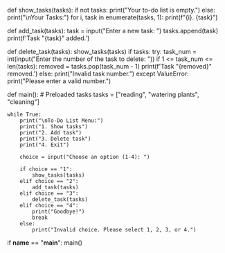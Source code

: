 def show_tasks(tasks):
    if not tasks:
        print("Your to-do list is empty.")
    else:
        print("\nYour Tasks:")
        for i, task in enumerate(tasks, 1):
            print(f"{i}. {task}")

def add_task(tasks):
    task = input("Enter a new task: ")
    tasks.append(task)
    print(f'Task "{task}" added.')

def delete_task(tasks):
    show_tasks(tasks)
    if tasks:
        try:
            task_num = int(input("Enter the number of the task to delete: "))
            if 1 <= task_num <= len(tasks):
                removed = tasks.pop(task_num - 1)
                print(f'Task "{removed}" removed.')
            else:
                print("Invalid task number.")
        except ValueError:
            print("Please enter a valid number.")

def main():
    # Preloaded tasks
    tasks = ["reading", "watering plants", "cleaning"]
    
    while True:
        print("\nTo-Do List Menu:")
        print("1. Show tasks")
        print("2. Add task")
        print("3. Delete task")
        print("4. Exit")

        choice = input("Choose an option (1-4): ")

        if choice == "1":
            show_tasks(tasks)
        elif choice == "2":
            add_task(tasks)
        elif choice == "3":
            delete_task(tasks)
        elif choice == "4":
            print("Goodbye!")
            break
        else:
            print("Invalid choice. Please select 1, 2, 3, or 4.")

if __name__ == "__main__":
    main()
